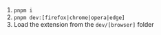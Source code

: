 1. `pnpm i`
2. `pnpm dev:[firefox|chrome|opera|edge]`
3. Load the extension from the `dev/[browser]` folder